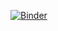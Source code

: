 [![Binder](https://mybinder.org/badge_logo.svg)](https://mybinder.org/v2/gh/ITAM-DS/analisis-numerico-computo-cientifico/master?filepath=analisis-numerico-computo-cientifico%2Ftemas%2FI.computo_cientifico%2F1.2.Sistema_de_punto_flotante.ipynb)

